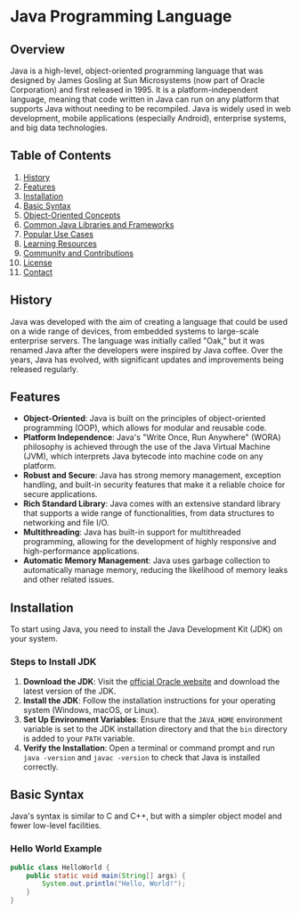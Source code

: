 # Java Programming Language

## Overview
Java is a high-level, object-oriented programming language that was designed by James Gosling at Sun Microsystems (now part of Oracle Corporation) and first released in 1995. It is a platform-independent language, meaning that code written in Java can run on any platform that supports Java without needing to be recompiled. Java is widely used in web development, mobile applications (especially Android), enterprise systems, and big data technologies.

## Table of Contents
1. [History](#history)
2. [Features](#features)
3. [Installation](#installation)
4. [Basic Syntax](#basic-syntax)
5. [Object-Oriented Concepts](#object-oriented-concepts)
6. [Common Java Libraries and Frameworks](#common-java-libraries-and-frameworks)
7. [Popular Use Cases](#popular-use-cases)
8. [Learning Resources](#learning-resources)
9. [Community and Contributions](#community-and-contributions)
10. [License](#license)
11. [Contact](#contact)

## History
Java was developed with the aim of creating a language that could be used on a wide range of devices, from embedded systems to large-scale enterprise servers. The language was initially called "Oak," but it was renamed Java after the developers were inspired by Java coffee. Over the years, Java has evolved, with significant updates and improvements being released regularly.

## Features
- **Object-Oriented**: Java is built on the principles of object-oriented programming (OOP), which allows for modular and reusable code.
- **Platform Independence**: Java's "Write Once, Run Anywhere" (WORA) philosophy is achieved through the use of the Java Virtual Machine (JVM), which interprets Java bytecode into machine code on any platform.
- **Robust and Secure**: Java has strong memory management, exception handling, and built-in security features that make it a reliable choice for secure applications.
- **Rich Standard Library**: Java comes with an extensive standard library that supports a wide range of functionalities, from data structures to networking and file I/O.
- **Multithreading**: Java has built-in support for multithreaded programming, allowing for the development of highly responsive and high-performance applications.
- **Automatic Memory Management**: Java uses garbage collection to automatically manage memory, reducing the likelihood of memory leaks and other related issues.

## Installation
To start using Java, you need to install the Java Development Kit (JDK) on your system.

### Steps to Install JDK
1. **Download the JDK**: Visit the [official Oracle website](https://www.oracle.com/java/technologies/javase-downloads.html) and download the latest version of the JDK.
2. **Install the JDK**: Follow the installation instructions for your operating system (Windows, macOS, or Linux).
3. **Set Up Environment Variables**: Ensure that the `JAVA_HOME` environment variable is set to the JDK installation directory and that the `bin` directory is added to your `PATH` variable.
4. **Verify the Installation**: Open a terminal or command prompt and run `java -version` and `javac -version` to check that Java is installed correctly.

## Basic Syntax
Java's syntax is similar to C and C++, but with a simpler object model and fewer low-level facilities.

### Hello World Example
```java
public class HelloWorld {
    public static void main(String[] args) {
        System.out.println("Hello, World!");
    }
}
